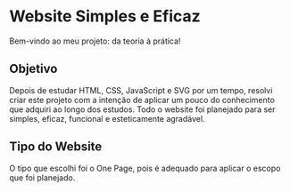 # Website Simples e Eficaz
Bem-vindo ao meu projeto: da teoria à prática!

## Objetivo
Depois de estudar HTML, CSS, JavaScript e SVG por um tempo, resolvi criar este projeto com a intenção de aplicar um pouco do conhecimento que adquiri ao longo dos estudos.
Todo o website foi planejado para ser simples, eficaz, funcional e esteticamente agradável.

## Tipo do Website
O tipo que escolhi foi o One Page, pois é adequado para aplicar o escopo que foi planejado.